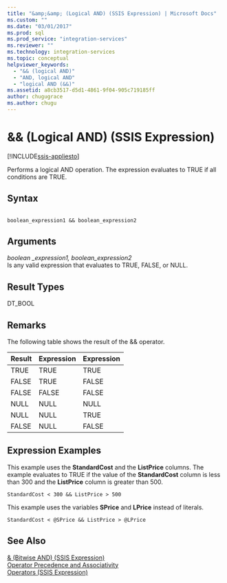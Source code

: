 ```yaml
---
title: "&amp;&amp; (Logical AND) (SSIS Expression) | Microsoft Docs"
ms.custom: ""
ms.date: "03/01/2017"
ms.prod: sql
ms.prod_service: "integration-services"
ms.reviewer: ""
ms.technology: integration-services
ms.topic: conceptual
helpviewer_keywords: 
  - "&& (logical AND)"
  - "AND, logical AND"
  - "logical AND (&&)"
ms.assetid: a8cb3517-d5d1-4861-9f04-905c719185ff
author: chugugrace
ms.author: chugu
---
```

# &amp;&amp; (Logical AND) (SSIS Expression)

[!INCLUDE[ssis-appliesto](../../includes/ssis-appliesto-ssvrpluslinux-asdb-asdw-xxx.md)]


  Performs a logical AND operation. The expression evaluates to TRUE if all conditions are TRUE.  
  
## Syntax  
  
```  
  
boolean_expression1 && boolean_expression2  
```  
  
## Arguments  
 *boolean _expression1, boolean_expression2*  
 Is any valid expression that evaluates to TRUE, FALSE, or NULL.  
  
## Result Types  
 DT_BOOL  
  
## Remarks  
 The following table shows the result of the && operator.  
  
|Result|Expression|Expression|  
|------------|----------------|----------------|  
|TRUE|TRUE|TRUE|  
|FALSE|TRUE|FALSE|  
|FALSE|FALSE|FALSE|  
|NULL|NULL|NULL|  
|NULL|NULL|TRUE|  
|FALSE|NULL|FALSE|  
  
## Expression Examples  
 This example uses the **StandardCost** and the **ListPrice** columns. The example evaluates to TRUE if the value of the **StandardCost** column is less than 300 and the **ListPrice** column is greater than 500.  
  
```  
StandardCost < 300 && ListPrice > 500  
```  
  
 This example uses the variables **SPrice** and **LPrice** instead of literals.  
  
```  
StandardCost < @SPrice && ListPrice > @LPrice  
```  
  
## See Also  
 [& &#40;Bitwise AND&#41; &#40;SSIS Expression&#41;](../../integration-services/expressions/bitwise-and-ssis-expression.md)   
 [Operator Precedence and Associativity](../../integration-services/expressions/operator-precedence-and-associativity.md)   
 [Operators &#40;SSIS Expression&#41;](../../integration-services/expressions/operators-ssis-expression.md)  
  
  
